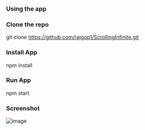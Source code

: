 ### Using the app

### Clone the repo
git clone https://github.com/rajgop1/ScrollingInfinite.git

### Install App
npm install


### Run App
npm start

### Screenshot
![image](https://drive.google.com/uc?export=view&id=1pVPLIRD2cX5ywOhvpGr-ZQrzST4x3Ajg)

